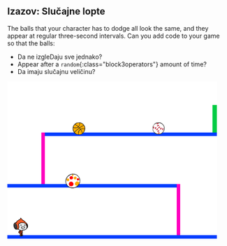 ## Izazov: Slučajne lopte

The balls that your character has to dodge all look the same, and they appear at regular three-second intervals. Can you add code to your game so that the balls:

+ Da ne izgleDaju sve jednako?
+ Appear after a `random`{:class="block3operators"} amount of time?
+ Da imaju slučajnu veličinu?

![screenshot](images/dodge-ball-random.png)